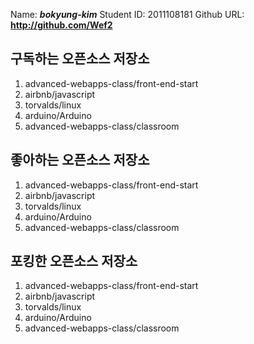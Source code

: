 Name: **_bokyung-kim_**
Student ID: 2011108181
Github URL: **http://github.com/Wef2**


## 구독하는 오픈소스 저장소

1. advanced-webapps-class/front-end-start
2. airbnb/javascript
3. torvalds/linux
4. arduino/Arduino
5. advanced-webapps-class/classroom

## 좋아하는 오픈소스 저장소

1. advanced-webapps-class/front-end-start
2. airbnb/javascript
3. torvalds/linux
4. arduino/Arduino
5. advanced-webapps-class/classroom

## 포킹한 오픈소스 저장소

1. advanced-webapps-class/front-end-start
2. airbnb/javascript
3. torvalds/linux
4. arduino/Arduino
5. advanced-webapps-class/classroom
